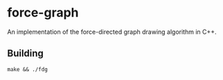 # force-graph
An implementation of the force-directed graph drawing algorithm in C++.

## Building
```make && ./fdg```